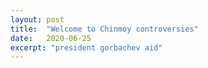 ```yaml
---
layout: post
title:  "Welcome to Chinmoy controversies"
date:   2020-06-25
excerpt: "president gorbachev aid"
---
```

